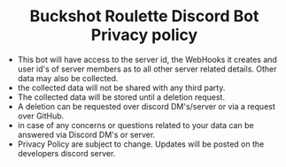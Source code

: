 <h1 align="center">Buckshot Roulette Discord Bot Privacy policy</h1>

- This bot will have access to the server id, the WebHooks it creates and user id's of server members as to all other server related details. Other data may also be collected.
- the collected data will not be shared with any third party.
- The collected data will be stored until a deletion request.
- A deletion can be requested over discord DM's/server or via a request over GitHub.
- in case of any concerns or questions related to your data can be answered via Discord DM's or server.
- Privacy Policy are subject to change. Updates will be posted on the developers discord server.
